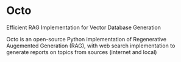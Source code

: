 # Octo

Efficient RAG Implementation for Vector Database Generation

Octo is an open-source Python implementation of Regenerative Augemented Generation (RAG), with web search implementation to generate reports on topics from sources (internet and local)
